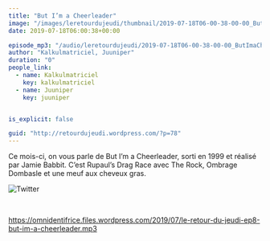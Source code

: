 ```yaml
---
title: "But I’m a Cheerleader"
image: "/images/leretourdujeudi/thumbnail/2019-07-18T06-00-38-00-00_ButImaCheerleader.jpg"
date: 2019-07-18T06:00:38+00:00

episode_mp3: "/audio/leretourdujeudi/2019-07-18T06-00-38-00-00_ButImaCheerleader.mp3"
author: "Kalkulmatriciel, Juuniper"
duration: "0"
people_link: 
  - name: Kalkulmatriciel
    key: kalkulmatriciel
  - name: Juuniper
    key: juuniper


is_explicit: false

guid: "http://retourdujeudi.wordpress.com/?p=78"
---
```


<PodcastHeader/>

<!-- ECRIRE LA DESCRIPTION DE L'EPISODE SOUS CETTE LIGNE -->
<p>Ce mois-ci, on vous parle de But I’m a Cheerleader, sorti en 1999 et réalisé par Jamie Babbit. C’est Rupaul’s Drag Race avec The Rock, Ombrage Dombasle et une meuf aux cheveux gras.</p>
<p><img src="/resources/leretourdujeudi/2019-07-18T06-00-38-00-00_ButImaCheerleader/twitter.jpg" alt="Twitter"></p>
<p>&nbsp;</p>
<p><a href="https://omnidentifrice.files.wordpress.com/2019/07/le-retour-du-jeudi-ep8-but-im-a-cheerleader.mp3" rel="nofollow">https://omnidentifrice.files.wordpress.com/2019/07/le-retour-du-jeudi-ep8-but-im-a-cheerleader.mp3</a></p>


